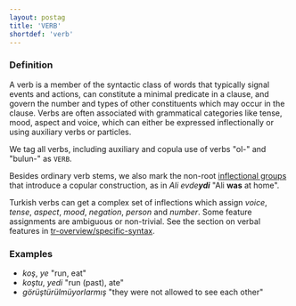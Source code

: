 ```yaml
---
layout: postag
title: 'VERB'
shortdef: 'verb'
---
```


### Definition

A verb is a member of the syntactic class of words that typically signal events and actions, 
can constitute a minimal predicate in a clause,
and govern the number and types of other constituents which may occur in the clause.
Verbs are often associated with grammatical categories like
tense, mood, aspect and voice,
which can either be expressed inflectionally or using auxiliary verbs or particles.

We tag all verbs, including auxiliary and copula use of verbs "ol-" and "bulun-" as `VERB`.

Besides ordinary verb stems, we also mark the non-root [inflectional groups](../overview/tokenization.html) that introduce a copular construction, as in _Ali evde<b>ydi</b>_ "Ali <b>was</b> at home".

Turkish verbs can get a complex set of inflections which assign _voice_, _tense_, _aspect_, _mood_, _negation_, _person_ and _number_.
Some feature assignments are ambiguous or non-trivial.
See the section on verbal features in [tr-overview/specific-syntax]().

### Examples

- _koş_, _ye_ "run, eat"
- _koştu_, _yedi_ "run (past), ate"
- _görüştürülmüyorlarmış_ "they were not allowed to see each other" 
<!-- Interlanguage links updated Po 6. listopadu 2023, 21:41:32 CET -->
